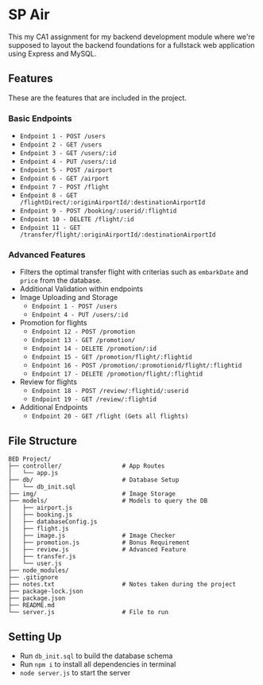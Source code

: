 # SP Air
This my CA1 assignment for my backend development module where we're supposed to layout the backend foundations for a fullstack web application using Express and MySQL.

## Features
These are the features that are included in the project.
### Basic Endpoints
- `Endpoint 1 - POST /users`
- `Endpoint 2 - GET /users`
- `Endpoint 3 - GET /users/:id`
- `Endpoint 4 - PUT /users/:id`
- `Endpoint 5 - POST /airport`
- `Endpoint 6 - GET /airport`
- `Endpoint 7 - POST /flight`
- `Endpoint 8 - GET /flightDirect/:originAirportId/:destinationAirportId`
- `Endpoint 9 - POST /booking/:userid/:flightid`
- `Endpoint 10 - DELETE /flight/:id`
- `Endpoint 11 - GET /transfer/flight/:originAirportId/:destinationAirportId`


### Advanced Features
- Filters the optimal transfer flight with criterias such as `embarkDate` and `price` from the database.
- Additional Validation within endpoints
- Image Uploading and Storage
    - `Endpoint 1 - POST /users`
    - `Endpoint 4 - PUT /users/:id`
- Promotion for flights
    - `Endpoint 12 - POST /promotion`
    - `Endpoint 13 - GET /promotion/`
    - `Endpoint 14 - DELETE /promotion/:id`
    - `Endpoint 15 - GET /promotion/flight/:flightid`
    - `Endpoint 16 - POST /promotion/:promotionid/flight/:flightid`
    - `Endpoint 17 - DELETE /promotion/flight/:flightid `
- Review for flights
    - `Endpoint 18 - POST /review/:flightid/:userid`
    - `Endpoint 19 - GET /review/:flightid`
- Additional Endpoints
    - `Endpoint 20 - GET /flight (Gets all flights)`

## File Structure
```
BED Project/
├── controller/                 # App Routes
│   └── app.js
├── db/                         # Database Setup
│   └── db_init.sql
├── img/                        # Image Storage
├── models/                     # Models to query the DB
│   ├── airport.js
│   ├── booking.js
│   ├── databaseConfig.js
│   ├── flight.js
│   ├── image.js                # Image Checker
│   ├── promotion.js            # Bonus Requirement
│   ├── review.js               # Advanced Feature
│   ├── transfer.js
│   └── user.js
├── node_modules/
├── .gitignore
├── notes.txt                   # Notes taken during the project
├── package-lock.json
├── package.json
├── README.md
└── server.js                   # File to run
```

## Setting Up
- Run `db_init.sql` to build the database schema
- Run `npm i` to install all dependencies in terminal
- `node server.js` to start the server

